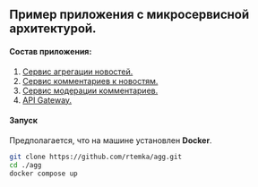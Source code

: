 ## Пример приложения с микросервисной архитектурой.

#### **Состав приложения:**
1. [Сервис агрегации новостей.](https://gitlab.com/rtemka/newsservice)
2. [Сервис комментариев к новостям.](https://gitlab.com/rtemka/comments)
3. [Сервис модерации комментариев.](https://gitlab.com/rtemka/commscheck)
4. [API Gateway.](https://gitlab.com/rtemka/gateway)

#### **Запуск**

Предполагается, что на машине установлен **Docker**.

```bash
git clone https://github.com/rtemka/agg.git
cd ./agg
docker compose up
```

